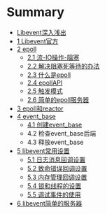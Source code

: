 # Summary

* [Libevent深入浅出](README.md)
* [1 Libevent官方](chapter1.md)
* [2 epoll](2-epoll.md)
   * [2.1 流-IO操作-阻塞](21-流-io.md)
   * [2.2 解决阻塞死等待的办法](21-解决阻塞死等待的办法.md)
   * [2.3 什么是epoll](23-什么是epoll.md)
   * [2.4 epollAPI](24-epollapi.md)
   * [2.5 触发模式](25hong_fa_mo_5f0f_md.md)
   * [2.6 简单的epoll服务器](26-简单的epoll服务器.md)
* [3 epoll和reactor](3-epoll和reactor.md)
* [4 event_base](5-libevent编程api.md)
   * [4.1 创建event_base](41_jian_li_mo_ren_de_event_base.md)
   * 4.2 检查event_base后端
   * 4.3 释放event_base
* [5 libevent常用设置](4-libevent简单服务器.md)
   * [5.1 日志消息回调设置](41_ri_zhi_xiao_xi_hui_diao_she_zhi.md)
   * [5.2 致命错误回调设置](42_zhi_ming_cuo_wu_hui_diao_she_zhi.md)
   * [5.3 内存管理回调设置](43_nei_cun_guan_li_hui_diao_she_zhi.md)
   * [5.4 锁和线程的设置](43_suo_he_xian_cheng_de_she_zhi.md)
   * [5.5 调试事件的使用](45_diao_shi_shi_jian_de_shi_yong.md)
* [6 libevent简单的服务器](6-libevent.md)


